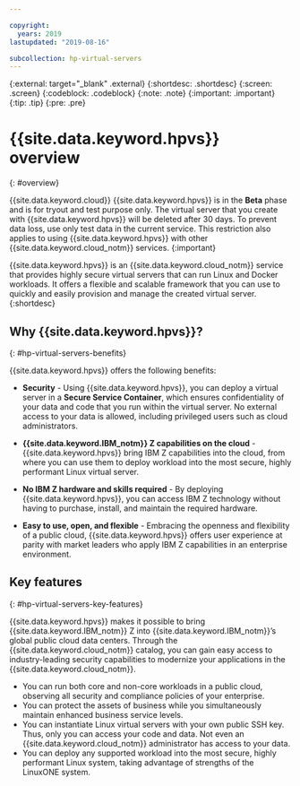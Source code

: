 ```yaml
---

copyright:
  years: 2019
lastupdated: "2019-08-16"

subcollection: hp-virtual-servers
---
```


{:external: target="_blank" .external}
{:shortdesc: .shortdesc}
{:screen: .screen}
{:codeblock: .codeblock}
{:note: .note}
{:important: .important}
{:tip: .tip}
{:pre: .pre}

# {{site.data.keyword.hpvs}} overview
{: #overview}

{{site.data.keyword.cloud}} {{site.data.keyword.hpvs}} is in the **Beta** phase and is for tryout and test purpose only. The virtual server that you create with {{site.data.keyword.hpvs}} will be deleted after 30 days. To prevent data loss, use only test data in the current service. This restriction also applies to using {{site.data.keyword.hpvs}} with other {{site.data.keyword.cloud_notm}} services.
{:important}

{{site.data.keyword.hpvs}} is an {{site.data.keyword.cloud_notm}} service that provides highly secure virtual servers that can run Linux and Docker workloads. It offers a flexible and scalable framework that you can use to quickly and easily provision and manage the created virtual server.
{:shortdesc}


## Why {{site.data.keyword.hpvs}}?  
{: #hp-virtual-servers-benefits}

{{site.data.keyword.hpvs}} offers the following benefits:

- **Security** -
  Using {{site.data.keyword.hpvs}}, you can deploy a virtual server in a **Secure Service Container**, which ensures confidentiality of your data and code that you run within the virtual server. No external access to your data is allowed, including privileged users such as cloud administrators.

- **{{site.data.keyword.IBM_notm}} Z capabilities on the cloud** -
  {{site.data.keyword.hpvs}} bring IBM Z capabilities into the cloud, from where you can use them to deploy workload into the most secure, highly performant Linux virtual server.

- **No IBM Z hardware and skills required** -
  By deploying {{site.data.keyword.hpvs}}, you can access IBM Z technology without having to purchase, install, and maintain the required hardware.

- **Easy to use, open, and flexible** -
  Embracing the openness and flexibility of a public cloud, {{site.data.keyword.hpvs}} offers user experience at parity with market leaders who apply IBM Z capabilities in an enterprise environment.


## Key features
{: #hp-virtual-servers-key-features}

{{site.data.keyword.hpvs}} makes it possible to bring {{site.data.keyword.IBM_notm}} Z into {{site.data.keyword.IBM_notm}}’s global public cloud data centers. Through the {{site.data.keyword.cloud_notm}} catalog, you can gain easy access to industry-leading security capabilities to modernize your applications in the {{site.data.keyword.cloud_notm}}.

- You can run both core and non-core workloads in a public cloud, observing all security and compliance policies of your enterprise.
- You can protect the assets of business while you simultaneously maintain enhanced business service levels.
- You can instantiate Linux virtual servers with your own public SSH key. Thus, only you can access your code and data. Not even an {{site.data.keyword.cloud_notm}} administrator has access to your data.
- You can deploy any supported workload into the most secure, highly performant Linux system, taking advantage of strengths of the LinuxONE system.


<!-- ***** ## Roles and responsibilities

The following table shows the roles that {{site.data.keyword.hpvs}} supports.


| Roles | Responsibilities |
|-------|------------------|
| Solution and software architect | Design the architecture of the entire solution and software. The architect must ensure the service level agreement (SLA) while keeping flexibility, vendor prevention, and integration with the existing service environment. |
| Application developer | Develop and roll out applications on a reliable system and keeping the data safe. |

*Table 1. Roles and responsibilities*    *****  -->
